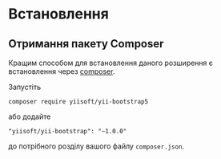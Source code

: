 Встановлення
============

## Отримання пакету Composer

Кращим способом для встановлення даного розширення є встановлення через [composer](https://getcomposer.org/download/).

Запустіть

```
composer require yiisoft/yii-bootstrap5
```

або додайте

```
"yiisoft/yii-bootstrap": "~1.0.0"
```

до потрібного розділу вашого файлу `composer.json`.
